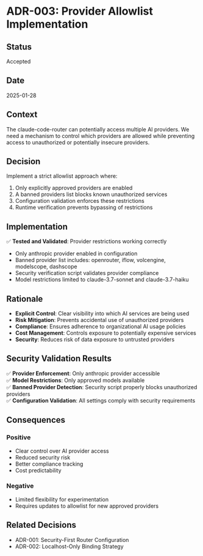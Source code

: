 # ADR-003: Provider Allowlist Implementation

## Status
Accepted

## Date
2025-01-28

## Context
The claude-code-router can potentially access multiple AI providers. We need a mechanism to control which providers are allowed while preventing access to unauthorized or potentially insecure providers.

## Decision
Implement a strict allowlist approach where:
1. Only explicitly approved providers are enabled
2. A banned providers list blocks known unauthorized services
3. Configuration validation enforces these restrictions
4. Runtime verification prevents bypassing of restrictions

## Implementation
✅ **Tested and Validated**: Provider restrictions working correctly
- Only anthropic provider enabled in configuration
- Banned provider list includes: openrouter, iflow, volcengine, modelscope, dashscope
- Security verification script validates provider compliance
- Model restrictions limited to claude-3.7-sonnet and claude-3.7-haiku

## Rationale
- **Explicit Control**: Clear visibility into which AI services are being used
- **Risk Mitigation**: Prevents accidental use of unauthorized providers
- **Compliance**: Ensures adherence to organizational AI usage policies
- **Cost Management**: Controls exposure to potentially expensive services
- **Security**: Reduces risk of data exposure to untrusted providers

## Security Validation Results
✅ **Provider Enforcement**: Only anthropic provider accessible  
✅ **Model Restrictions**: Only approved models available  
✅ **Banned Provider Detection**: Security script properly blocks unauthorized providers  
✅ **Configuration Validation**: All settings comply with security requirements  

## Consequences
### Positive
- Clear control over AI provider access
- Reduced security risk
- Better compliance tracking
- Cost predictability

### Negative
- Limited flexibility for experimentation
- Requires updates to allowlist for new approved providers

## Related Decisions
- ADR-001: Security-First Router Configuration
- ADR-002: Localhost-Only Binding Strategy

